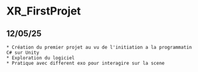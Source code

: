 # XR_FirstProjet

##  12/05/25
    * Création du premier projet au vu de l'initiation a la programmatin C# sur Unity
    * Exploration du logiciel
    * Pratique avec different exo pour interagire sur la scene